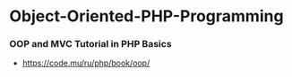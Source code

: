 # Object-Oriented-PHP-Programming
### OOP and MVC Tutorial in PHP Basics
* https://code.mu/ru/php/book/oop/
